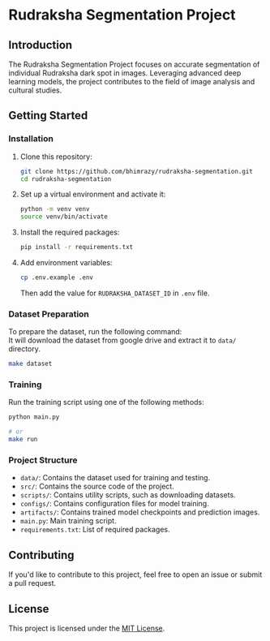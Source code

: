# Rudraksha Segmentation Project

## Introduction

The Rudraksha Segmentation Project focuses on accurate segmentation of individual Rudraksha dark spot in images. Leveraging advanced deep learning models, the project contributes to the field of image analysis and cultural studies.

## Getting Started

### Installation

1. Clone this repository:

   ```bash
   git clone https://github.com/bhimrazy/rudraksha-segmentation.git
   cd rudraksha-segmentation
   ```

2. Set up a virtual environment and activate it:

   ```bash
   python -m venv venv
   source venv/bin/activate
   ```

3. Install the required packages:

   ```bash
   pip install -r requirements.txt
   ```

4. Add environment variables:

   ```bash
   cp .env.example .env
   ```

   Then add the value for `RUDRAKSHA_DATASET_ID` in `.env` file.

### Dataset Preparation

To prepare the dataset, run the following command:\
It will download the dataset from google drive and extract it to `data/` directory.

```bash
make dataset
```

### Training

Run the training script using one of the following methods:

```bash
python main.py

# or
make run
```

### Project Structure

- `data/`: Contains the dataset used for training and testing.
- `src/`: Contains the source code of the project.
- `scripts/`: Contains utility scripts, such as downloading datasets.
- `configs/`: Contains configuration files for model training.
- `artifacts/`: Contains trained model checkpoints and prediction images.
- `main.py`: Main training script.
- `requirements.txt`: List of required packages.

## Contributing

If you'd like to contribute to this project, feel free to open an issue or submit a pull request.

## License

This project is licensed under the [MIT License](LICENSE).
